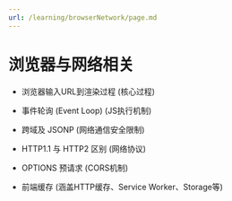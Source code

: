 ```yaml
---
url: /learning/browserNetwork/page.md
---
```

# 浏览器与网络相关

* 浏览器输入URL到渲染过程 (核心过程)

* 事件轮询 (Event Loop) (JS执行机制)

* 跨域及 JSONP (网络通信安全限制)

* HTTP1.1 与 HTTP2 区别 (网络协议)

* OPTIONS 预请求 (CORS机制)

* 前端缓存 (涵盖HTTP缓存、Service Worker、Storage等)
